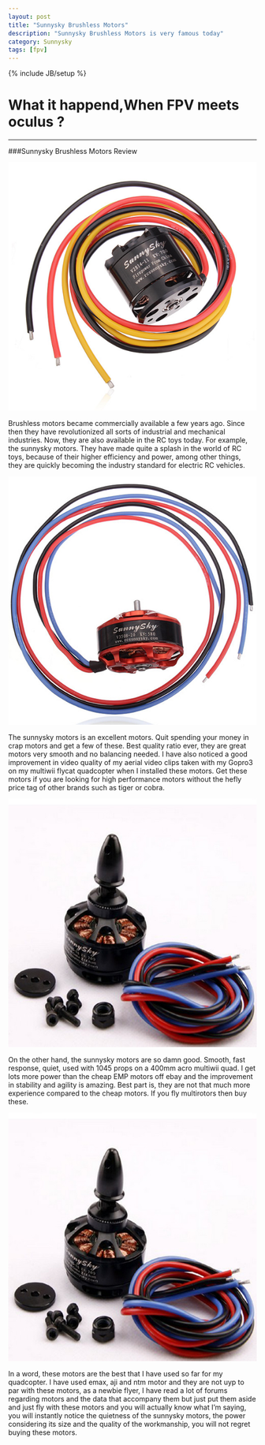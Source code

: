 ```yaml
---
layout: post
title: "Sunnysky Brushless Motors"
description: "Sunnysky Brushless Motors is very famous today"
category: Sunnysky  
tags: [fpv]
---
```

{% include JB/setup %}
# What it happend,When FPV meets oculus ?
---
###Sunnysky Brushless Motors Review


![Sunnysky Brushless Motors](/uploads/sunnysky/s1.jpg)

Brushless motors became commercially available a few years ago. Since then they have revolutionized all sorts of industrial and mechanical industries. Now, they are also available in the RC toys today. For example, the sunnysky motors. They have made quite a splash in the world of RC toys, because of their higher efficiency and power, among other things, they are quickly becoming the industry standard for electric RC vehicles.



![Sunnysky Brushless Motors](/uploads/sunnysky/s2.jpg)

The sunnysky motors is an excellent motors. Quit spending your money in crap motors and get a few of these. Best quality ratio ever, they are great motors very smooth and no balancing needed. I have also noticed a good improvement in video quality of my aerial video clips taken with my Gopro3 on my multiwii flycat quadcopter when I installed these motors. Get these motors if you are looking for high performance motors without the hefly price tag of other brands such as tiger or cobra.


![Sunnysky Brushless Motors](/uploads/sunnysky/s3.jpg)

On the other hand, the sunnysky motors are so damn good. Smooth, fast response, quiet, used with 1045 props on a 400mm acro multiwii quad. I get lots more power than the cheap EMP motors off ebay and the improvement in stability and agility is amazing. Best part is, they are not that much more experience compared to the cheap motors. If you fly multirotors then buy these.


![Sunnysky Brushless Motors](/uploads/sunnysky/s4.jpg)

In a word, these motors are the best that I have used so far for my quadcopter. I have used emax, aji and ntm motor and they are not uyp to par with these motors, as a newbie flyer, I have read a lot of forums regarding motors and the data that accompany them but just put them aside and just fly with these motors and you will actually know what I’m saying, you will instantly notice the quietness of the sunnysky motors, the power considering its size and the quality of the workmanship, you
will not regret buying these motors.






